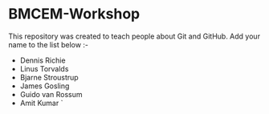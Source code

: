 # BMCEM-Workshop
This repository was created to teach people about Git and GitHub. 
Add your name to the list below :-
- Dennis Richie
- Linus Torvalds
- Bjarne Stroustrup
- James Gosling
- Guido van Rossum
- Amit Kumar
`

